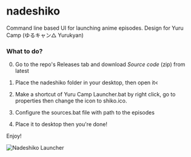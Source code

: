 # nadeshiko
 Command line based UI for launching anime episodes. Design for Yuru Camp (ゆるキャン△ Yurukyan)


<h3> What to do? </h3>

0. Go to the repo's Releases tab and download *Source code* (zip) from latest

1. Place the nadeshiko folder in your desktop, then open it<

2. Make a shortcut of Yuru Camp Launcher.bat by right click, go to properties then change the icon to shiko.ico.

3. Configure the sources.bat file with path to the episodes

4. Place it to desktop then you're done!


Enjoy!

![Nadeshiko Launcher](https://i.ibb.co/tZm3kzg/Yuru-Camp-Launcher.png)